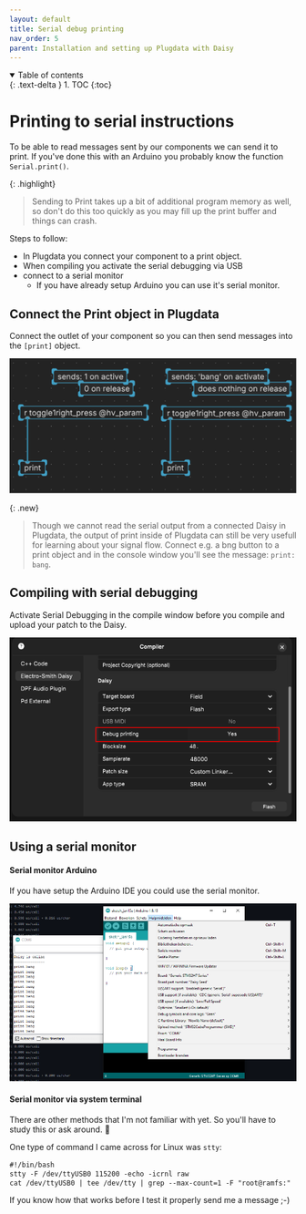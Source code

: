 ```yaml
---
layout: default
title: Serial debug printing
nav_order: 5
parent: Installation and setting up Plugdata with Daisy
---
```


<details open markdown="block">
  <summary>
    Table of contents
  </summary>
  {: .text-delta }
1. TOC
{:toc}
</details>

# Printing to serial instructions

To be able to read messages sent by our components we can send it to print. If you've done this with an Arduino you probably know the function `Serial.print()`.

{: .highlight}
> Sending to Print takes up a bit of additional program memory as well, so don't do this too quickly as you may fill up the print buffer and things can crash.

Steps to follow:
- In Plugdata you connect your component to a print object.
- When compiling you activate the serial debugging via USB
- connect to a serial monitor
  - If you have already setup Arduino you can use it's serial monitor.

## Connect the Print object in Plugdata

Connect the outlet of your component so you can then send messages into the `[print]` object. 

![print object in Plugdata](img/plugdata_print_object.png)

{: .new}
> Though we cannot read the serial output from a connected Daisy in Plugdata, the output of print inside of Plugdata can still be very usefull for learning about your signal flow.
> Connect e.g. a bng button to a print object and in the console window you'll see the message: `print: bang`.

## Compiling with serial debugging

Activate Serial Debugging in the compile window before you compile and upload your patch to the Daisy.

![serial debugging compile window plugdata](img/plugdata_serial_debug_printing.png)

## Using a serial monitor

#### Serial monitor Arduino

If you have setup the Arduino IDE you could use the serial monitor.

![Arduino serial monitoring](img/arduino_serial_print_plugdata.png)

#### Serial monitor via system terminal

There are other methods that I'm not familiar with yet. So you'll have to study this or ask around. 👀

One type of command I came across for Linux was `stty`:

```
#!/bin/bash
stty -F /dev/ttyUSB0 115200 -echo -icrnl raw
cat /dev/ttyUSB0 | tee /dev/tty | grep --max-count=1 -F "root@ramfs:"
```

If you know how that works before I test it properly send me a message ;-)

